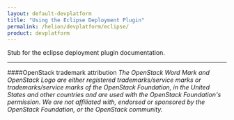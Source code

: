 ```yaml
---
layout: default-devplatform
title: "Using the Eclipse Deployment Plugin"
permalink: /helion/devplatform/eclipse/
product: devplatform
---
```

<!--UNDER REVISION-->

Stub for the eclipse deployment plugin documentation.

----
####OpenStack trademark attribution
*The OpenStack Word Mark and OpenStack Logo are either registered trademarks/service marks or trademarks/service marks of the OpenStack Foundation, in the United States and other countries and are used with the OpenStack Foundation's permission. We are not affiliated with, endorsed or sponsored by the OpenStack Foundation, or the OpenStack community.*
